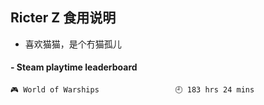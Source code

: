 ## Ricter Z 食用说明
- 喜欢猫猫，是个冇猫孤儿

<!-- steam-box start -->
#### - Steam playtime leaderboard
```text
🎮 World of Warships                 🕘 183 hrs 24 mins
```
<!-- Powered by https://github.com/YouEclipse/steam-box . -->
<!-- steam-box end -->
